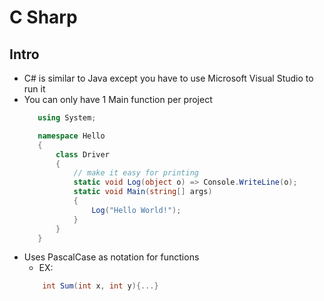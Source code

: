 # C Sharp
## Intro
- C# is similar to Java except you have to use Microsoft Visual Studio to run it
- You can only have 1 Main function per project
     ```csharp
        using System;

        namespace Hello
        {
            class Driver
            {
                // make it easy for printing
                static void Log(object o) => Console.WriteLine(o);
                static void Main(string[] args)
                {
                    Log("Hello World!");
                }
            }
        }
    ```
- Uses PascalCase as notation for functions
    - EX: 
    ```csharp
        int Sum(int x, int y){...}
    ```

